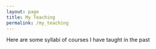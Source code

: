 ```yaml
---
layout: page
title: My Teaching
permalink: /my_teaching
---
```


Here are some syllabi of courses I have taught in the past



